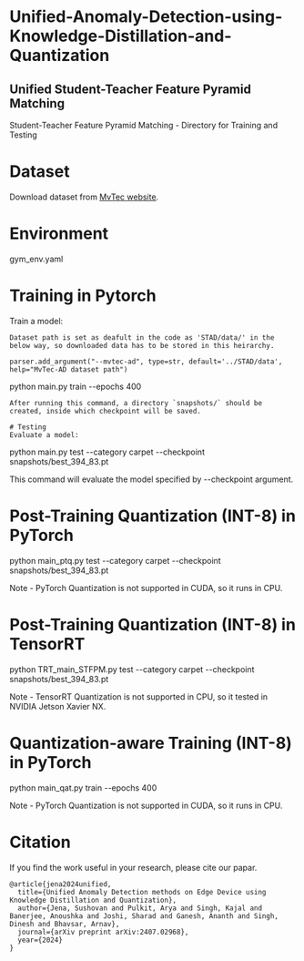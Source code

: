 # Unified-Anomaly-Detection-using-Knowledge-Distillation-and-Quantization

## Unified Student-Teacher Feature Pyramid Matching 
Student-Teacher Feature Pyramid Matching - Directory for Training and Testing
# Dataset
Download dataset from [MvTec website](https://www.mvtec.com/company/research/datasets/mvtec-ad/).

# Environment
gym_env.yaml

# Training in Pytorch
Train a model:
```
Dataset path is set as deafult in the code as 'STAD/data/' in the below way, so downloaded data has to be stored in this heirarchy.

parser.add_argument("--mvtec-ad", type=str, default='../STAD/data', help="MvTec-AD dataset path")
``` 
python main.py train --epochs 400
```
After running this command, a directory `snapshots/` should be created, inside which checkpoint will be saved.

# Testing
Evaluate a model:
```
python main.py test --category carpet --checkpoint snapshots/best_394_83.pt

This command will evaluate the model specified by --checkpoint argument. 

# Post-Training Quantization (INT-8) in PyTorch
python main_ptq.py test --category carpet --checkpoint snapshots/best_394_83.pt

Note - PyTorch Quantization is not supported in CUDA, so it runs in CPU.

# Post-Training Quantization (INT-8) in TensorRT
python TRT_main_STFPM.py test --category carpet --checkpoint snapshots/best_394_83.pt

Note - TensorRT Quantization is not supported in CPU, so it tested in NVIDIA Jetson Xavier NX.

# Quantization-aware Training (INT-8) in PyTorch

python main_qat.py train --epochs 400

Note - PyTorch Quantization is not supported in CUDA, so it runs in CPU.

# Citation

If you find the work useful in your research, please cite our papar.
```
@article{jena2024unified,
  title={Unified Anomaly Detection methods on Edge Device using Knowledge Distillation and Quantization},
  author={Jena, Sushovan and Pulkit, Arya and Singh, Kajal and Banerjee, Anoushka and Joshi, Sharad and Ganesh, Ananth and Singh, Dinesh and Bhavsar, Arnav},
  journal={arXiv preprint arXiv:2407.02968},
  year={2024}
}
```
